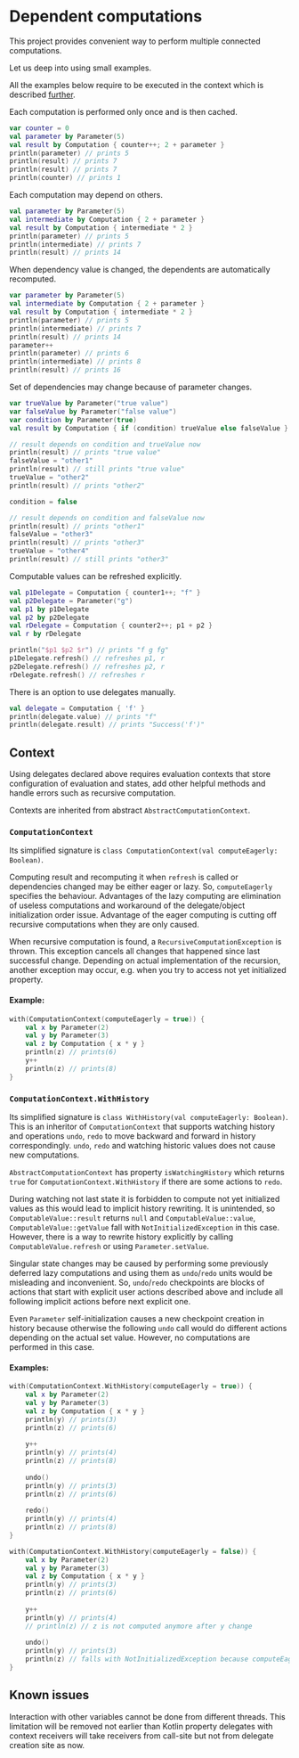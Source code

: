 # Dependent computations

This project provides convenient way to perform multiple connected computations.

Let us deep into using small examples.

All the examples below require to be executed in the context which is described [further](#context).

Each computation is performed only once and is then cached.
```kotlin
var counter = 0
val parameter by Parameter(5)
val result by Computation { counter++; 2 + parameter }
println(parameter) // prints 5
println(result) // prints 7
println(result) // prints 7
println(counter) // prints 1
```

Each computation may depend on others.
```kotlin
val parameter by Parameter(5)
val intermediate by Computation { 2 + parameter }
val result by Computation { intermediate * 2 }
println(parameter) // prints 5
println(intermediate) // prints 7
println(result) // prints 14
```

When dependency value is changed, the dependents are automatically recomputed.
```kotlin
var parameter by Parameter(5)
val intermediate by Computation { 2 + parameter }
val result by Computation { intermediate * 2 }
println(parameter) // prints 5
println(intermediate) // prints 7
println(result) // prints 14
parameter++
println(parameter) // prints 6
println(intermediate) // prints 8
println(result) // prints 16
```

Set of dependencies may change because of parameter changes.
```kotlin
var trueValue by Parameter("true value")
var falseValue by Parameter("false value")
var condition by Parameter(true)
val result by Computation { if (condition) trueValue else falseValue }

// result depends on condition and trueValue now
println(result) // prints "true value"
falseValue = "other1"
println(result) // still prints "true value"
trueValue = "other2"
println(result) // prints "other2"

condition = false

// result depends on condition and falseValue now
println(result) // prints "other1"
falseValue = "other3"
println(result) // prints "other3"
trueValue = "other4"
println(result) // still prints "other3"
```

Computable values can be refreshed explicitly.
```kotlin
val p1Delegate = Computation { counter1++; "f" }
val p2Delegate = Parameter("g")
val p1 by p1Delegate
val p2 by p2Delegate
val rDelegate = Computation { counter2++; p1 + p2 }
val r by rDelegate

println("$p1 $p2 $r") // prints "f g fg"
p1Delegate.refresh() // refreshes p1, r
p2Delegate.refresh() // refreshes p2, r
rDelegate.refresh() // refreshes r
```

There is an option to use delegates manually.
```kotlin
val delegate = Computation { 'f' }
println(delegate.value) // prints "f"
println(delegate.result) // prints "Success('f')"
```

## Context

Using delegates declared above requires evaluation contexts that store configuration of evaluation and states, add other helpful methods and handle errors such as recursive computation.

Contexts are inherited from abstract `AbstractComputationContext`.

### `ComputationContext`

Its simplified signature is
`class ComputationContext(val computeEagerly: Boolean)`.

Computing result and recomputing it when `refresh` is called or dependencies changed may be either eager or lazy. So, `computeEagerly` specifies the behaviour. Advantages of the lazy computing are elimination of useless computations and workaround of the delegate/object initialization order issue. Advantage of the eager computing is cutting off recursive computations when they are only caused.

When recursive computation is found, a `RecursiveComputationException` is thrown. This exception cancels all changes that happened since last successful change. Depending on actual implementation of the recursion, another exception may occur, e.g. when you try to access not yet initialized property.

#### Example:

```kotlin
with(ComputationContext(computeEagerly = true)) {
    val x by Parameter(2)
    val y by Parameter(3)
    val z by Computation { x * y }
    println(z) // prints(6)
    y++
    println(z) // prints(8)
}
```

### `ComputationContext.WithHistory`

Its simplified signature is
`class WithHistory(val computeEagerly: Boolean)`. This is an inheritor of `ComputationContext` that supports watching history and operations `undo`, `redo` to move backward and forward in history correspondingly. `undo`, `redo` and watching historic values does not cause new computations.

`AbstractComputationContext` has property `isWatchingHistory` which returns `true` for `ComputationContext.WithHistory` if there are some actions to `redo`.

During watching not last state it is forbidden to compute not yet initialized values as this would lead to implicit history rewriting. It is unintended, so `ComputableValue::result` returns `null` and
`ComputableValue::value`, `ComputableValue::getValue` fall with `NotInitializedException` in this case.
However, there is a way to rewrite history explicitly by calling `ComputableValue.refresh` or using `Parameter.setValue`.

Singular state changes may be caused by performing some previously deferred lazy computations and using them as `undo`/`redo` units would be misleading and inconvenient. So, `undo`/`redo` checkpoints are blocks of actions that start with explicit user actions described above and include all following implicit actions before next explicit one.

Even `Parameter` self-initialization causes a new checkpoint creation in history because otherwise the following `undo` call would do different actions depending on the actual set value. However, no computations are performed in this case.

#### Examples:

```kotlin
with(ComputationContext.WithHistory(computeEagerly = true)) {
    val x by Parameter(2)
    val y by Parameter(3)
    val z by Computation { x * y }
    println(y) // prints(3)
    println(z) // prints(6)
    
    y++
    println(y) // prints(4)
    println(z) // prints(8)
    
    undo()
    println(y) // prints(3)
    println(z) // prints(6)
    
    redo()
    println(y) // prints(4)
    println(z) // prints(8)
}
```

```kotlin
with(ComputationContext.WithHistory(computeEagerly = false)) {
    val x by Parameter(2)
    val y by Parameter(3)
    val z by Computation { x * y }
    println(y) // prints(3)
    println(z) // prints(6)
    
    y++
    println(y) // prints(4)
    // println(z) // z is not computed anymore after y change
    
    undo()
    println(y) // prints(3)
    println(z) // falls with NotInitializedException because computeEagerly is false
}
```

## Known issues

Interaction with other variables cannot be done from different threads. This limitation will be removed not earlier than Kotlin property delegates with context receivers will take receivers from call-site but not from delegate creation site as now.
